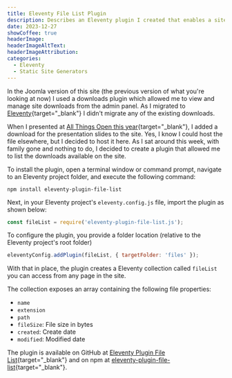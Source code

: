 ```yaml
---
title: Eleventy File List Plugin
description: Describes an Eleventy plugin I created that enables a site to display a list of downloadable files.
date: 2023-12-27
showCoffee: true
headerImage: 
headerImageAltText: 
headerImageAttribution: 
categories:
  - Eleventy
  - Static Site Generators
---
```


In the Joomla version of this site (the previous version of what you're looking at now) I used a downloads plugin which allowed me to view and manage site downloads from the admin panel. As I migrated to [Eleventy](https://www.11ty.dev/){target="_blank"} I didn't migrate any of the existing downloads.

When I presented at [All Things Open this year](/posts/2023/all-things-open-2023-session/){target="_blank"}, I added a download for the presentation slides to the site. Yes, I know I could host the file elsewhere, but I decided to host it here. As I sat around this week, with family gone and nothing to do, I decided to create a plugin that allowed me to list the downloads available on the site.

To install the plugin, open a terminal window or command prompt, navigate to an Eleventy project folder, and execute the following command:

```shell
npm install eleventy-plugin-file-list
```

Next, in your Eleventy project's `eleventy.config.js` file, import the plugin as shown below:

```js
const fileList = require('eleventy-plugin-file-list.js');
```

To configure the plugin, you provide a folder location (relative to the Eleventy project's root folder)

```js
eleventyConfig.addPlugin(fileList, { targetFolder: 'files' });
```

With that in place, the plugin creates a Eleventy collection called `fileList` you can access from any page in the site.

The collection exposes an array containing the following file properties:

* `name`
* `extension`
* `path`
* `fileSize`: File size in bytes
* `created`: Create date
* `modified`: Modified date

The plugin is available on GitHub at [Eleventy Plugin File List](https://github.com/johnwargo/eleventy-plugin-file-list){target="_blank"} and on npm at [eleventy-plugin-file-list](https://www.npmjs.com/package/eleventy-plugin-file-list){target="_blank"}.
